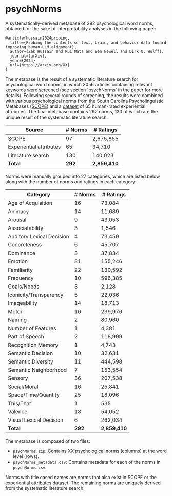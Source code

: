 # psychNorms

A systematically-derived metabase of 292 psychological word norms, obtained for the sake of interpretability analyses in the following paper:

```
@article{hussain2024probing,
  title={Probing the contents of text, brain, and behavior data toward improving human-LLM alignment},
  author={Zak Hussain and Rui Mata and Ben Newell and Dirk U. Wulff},
  journal={arXiv},
  year={2024}
  url={https://arxiv.org/XX}
}
```

The metabase is the result of a systematic literature search for psychological word norms, in which 3056 articles containing relevant keywords were screened
(see section 'psychNorms' in the paper for more details). Following several rounds of screening, the results were combined with various psychological norms from the 
South Carolina Psycholinguistic Metabases ([SCOPE](https://www.sc.edu/study/colleges_schools/artsandsciences/psychology/research_clinical_facilities/scope/)) and 
a [dataset](https://doi.org/10.1080/02643294.2016.1147426) of 65 human-rated experiential attributes. The final metabase contains 292 norms, 130 of which 
are the unique result of the systematic literature search. 

| Source                 | # Norms | # Ratings     |
|------------------------|---------|---------------|
| SCOPE                  | 97      | 2,675,855     |
| Experiential attributes | 65      | 34,710        |
| Literature search      | 130     | 140,023       |
| **Total**  | **292** | **2,859,410** |

Norms were manually grouped into 27 categories, which are listed below along with the number of norms and ratings in each category:

| Category                  | # Norms | # Ratings  |
|---------------------------|---------|------------|
| Age of Acquisition        | 16      | 73,084     |
| Animacy                   | 14      | 11,689     |
| Arousal                   | 9       | 43,053     |
| Associatability           | 3       | 1,546      |
| Auditory Lexical Decision | 4       | 73,459     |
| Concreteness              | 6       | 45,707     |
| Dominance                 | 3       | 37,834     |
| Emotion                   | 31      | 155,246    |
| Familiarity               | 22      | 130,592    |
| Frequency                 | 10      | 596,385    |
| Goals/Needs               | 3       | 2,128      |
| Iconicity/Transparency    | 5       | 22,036     |
| Imageability              | 14      | 18,713     |
| Motor                     | 16      | 239,976    |
| Naming                    | 2       | 80,960     |
| Number of Features        | 1       | 4,381      |
| Part of Speech            | 2       | 118,999    |
| Recognition Memory        | 1       | 4,743      |
| Semantic Decision         | 10      | 32,631     |
| Semantic Diversity        | 11      | 444,598    |
| Semantic Neighborhood     | 7       | 153,554    |
| Sensory                   | 36      | 207,538    |
| Social/Moral              | 16      | 25,841     |
| Space/Time/Quantity       | 25      | 18,096     |
| This/That                 | 1       | 535        |
| Valence                   | 18      | 54,052     |
| Visual Lexical Decision   | 6       | 262,034    |
| **Total**                 | **292** | **2,859,410** |


The metabase is composed of two files:
- `psychNorms.zip`: Contains XX psychological norms (columns) at the word level (rows).
- `psychNorms_metadata.csv`: Contains metadata for each of the norms in `psychNorms.csv`.

Norms with title cased names are norms that also exist in SCOPE or the experiential attributes dataset.  The remaining norms are uniquely derived from the systematic literature search.
